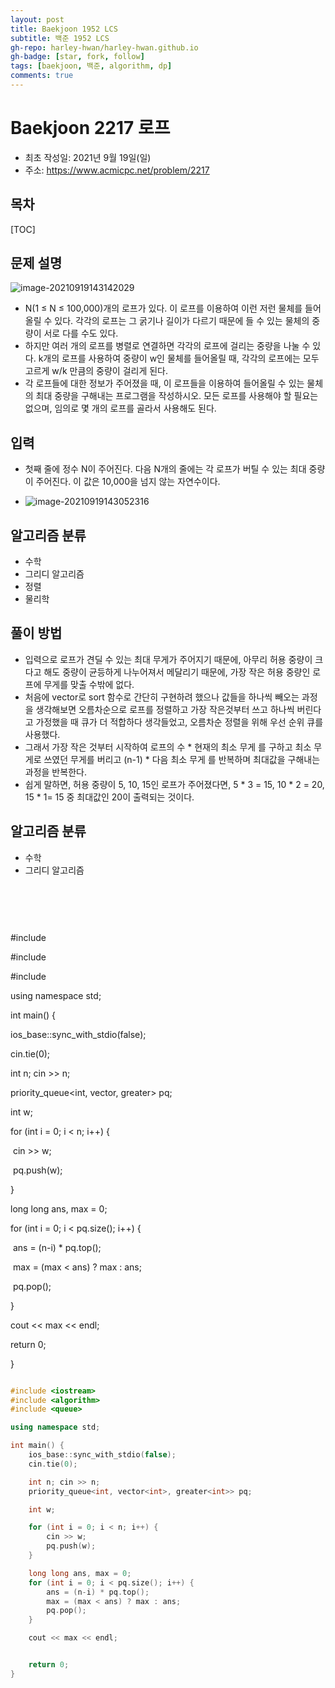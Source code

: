 ```yaml
---
layout: post
title: Baekjoon 1952 LCS
subtitle: 백준 1952 LCS
gh-repo: harley-hwan/harley-hwan.github.io
gh-badge: [star, fork, follow]
tags: [baekjoon, 백준, algorithm, dp]
comments: true
---
```


# Baekjoon 2217 로프

- 최초 작성일: 2021년 9월 19일(일)
- 주소: https://www.acmicpc.net/problem/2217


## 목차
[TOC]

## 문제 설명
![image-20210919143142029](C:\Users\harley\AppData\Roaming\Typora\typora-user-images\image-20210919143142029.png)

- N(1 ≤ N ≤ 100,000)개의 로프가 있다. 이 로프를 이용하여 이런 저런 물체를 들어올릴 수 있다. 각각의 로프는 그 굵기나 길이가 다르기 때문에 들 수 있는 물체의 중량이 서로 다를 수도 있다.
- 하지만 여러 개의 로프를 병렬로 연결하면 각각의 로프에 걸리는 중량을 나눌 수 있다. k개의 로프를 사용하여 중량이 w인 물체를 들어올릴 때, 각각의 로프에는 모두 고르게 w/k 만큼의 중량이 걸리게 된다.
- 각 로프들에 대한 정보가 주어졌을 때, 이 로프들을 이용하여 들어올릴 수 있는 물체의 최대 중량을 구해내는 프로그램을 작성하시오. 모든 로프를 사용해야 할 필요는 없으며, 임의로 몇 개의 로프를 골라서 사용해도 된다.

## 입력
- 첫째 줄에 정수 N이 주어진다. 다음 N개의 줄에는 각 로프가 버틸 수 있는 최대 중량이 주어진다. 이 값은 10,000을 넘지 않는 자연수이다.

- ![image-20210919143052316](C:\Users\harley\AppData\Roaming\Typora\typora-user-images\image-20210919143052316.png)
## 알고리즘 분류

- 수학
- 그리디 알고리즘
- 정렬
- 물리학

## 풀이 방법

- 입력으로 로프가 견딜 수 있는 최대 무게가 주어지기 때문에, 아무리 허용 중량이 크다고 해도 중량이 균등하게 나누어져서 메달리기 때문에, 가장 작은 허용 중량인 로프에 무게를 맞출 수밖에 없다.
- 처음에 vector로 sort 함수로 간단히 구현하려 했으나 값들을 하나씩 빼오는 과정을 생각해보면 오름차순으로 로프를 정렬하고 가장 작은것부터 쓰고 하나씩 버린다고 가정했을 때 큐가 더 적합하다 생각들었고, 오름차순 정렬을 위해 우선 순위 큐를 사용했다.
- 그래서 가장 작은 것부터 시작하여 로프의 수 * 현재의 최소 무게 를 구하고 최소 무게로 쓰였던 무게를 버리고 (n-1) * 다음 최소 무게 를 반복하며 최대값을 구해내는 과정을 반복한다.
- 쉽게 말하면, 허용 중량이 5, 10, 15인 로프가 주어졌다면, 5 * 3 = 15, 10 * 2 = 20, 15 * 1= 15 중 최대값인 20이 출력되는 것이다.

## 알고리즘 분류

- 수학
- 그리디 알고리즘

​	

​	

```c++

```

\#include <iostream>

\#include <algorithm>

\#include <queue>



using namespace std;



int main() {

  ios_base::sync_with_stdio(false);

  cin.tie(0);



  int n; cin >> n;

  priority_queue<int, vector<int>, greater<int>> pq;



  int w;



  for (int i = 0; i < n; i++) {

​    cin >> w;

​    pq.push(w);

  }



  long long ans, max = 0;

  for (int i = 0; i < pq.size(); i++) {

​    ans = (n-i) * pq.top();

​    max = (max < ans) ? max : ans;

​    pq.pop();

  }



  cout << max << endl;





  return 0;

}

```
```

```c++
#include <iostream>
#include <algorithm>
#include <queue>

using namespace std;

int main() {
    ios_base::sync_with_stdio(false);
    cin.tie(0);

    int n; cin >> n;
    priority_queue<int, vector<int>, greater<int>> pq;

    int w;

    for (int i = 0; i < n; i++) {
        cin >> w;
        pq.push(w);
    }

    long long ans, max = 0;
    for (int i = 0; i < pq.size(); i++) {
        ans = (n-i) * pq.top();
        max = (max < ans) ? max : ans;
        pq.pop();
    }

    cout << max << endl;


    return 0;
}
```

